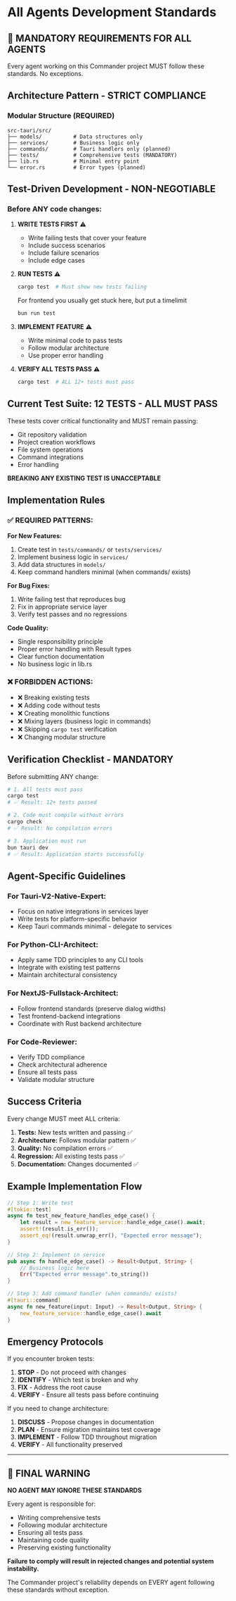 # All Agents Development Standards

## 🎯 MANDATORY REQUIREMENTS FOR ALL AGENTS

Every agent working on this Commander project MUST follow these standards. No exceptions.

## Architecture Pattern - STRICT COMPLIANCE

### Modular Structure (REQUIRED)
```
src-tauri/src/
├── models/          # Data structures only
├── services/        # Business logic only  
├── commands/        # Tauri handlers only (planned)
├── tests/           # Comprehensive tests (MANDATORY)
├── lib.rs           # Minimal entry point
└── error.rs         # Error types (planned)
```

## Test-Driven Development - NON-NEGOTIABLE

###
### Before ANY code changes:

1. **WRITE TESTS FIRST** ⚠️
   - Write failing tests that cover your feature
   - Include success scenarios
   - Include failure scenarios
   - Include edge cases

2. **RUN TESTS** ⚠️
   ```bash
   cargo test  # Must show new tests failing
   ```
   
   For frontend you usually get stuck here, but put a timelimit

   ```bash
   bun run test 
   ``` 

3. **IMPLEMENT FEATURE** ⚠️
   - Write minimal code to pass tests
   - Follow modular architecture
   - Use proper error handling

4. **VERIFY ALL TESTS PASS** ⚠️
   ```bash
   cargo test  # ALL 12+ tests must pass
   ```

## Current Test Suite: 12 TESTS - ALL MUST PASS

These tests cover critical functionality and MUST remain passing:
- Git repository validation
- Project creation workflows
- File system operations
- Command integrations
- Error handling

**BREAKING ANY EXISTING TEST IS UNACCEPTABLE**

## Implementation Rules

### ✅ REQUIRED PATTERNS:

**For New Features:**
1. Create test in `tests/commands/` or `tests/services/`
2. Implement business logic in `services/`
3. Add data structures in `models/`
4. Keep command handlers minimal (when commands/ exists)

**For Bug Fixes:**
1. Write failing test that reproduces bug
2. Fix in appropriate service layer
3. Verify test passes and no regressions

**Code Quality:**
- Single responsibility principle
- Proper error handling with Result types
- Clear function documentation
- No business logic in lib.rs

### ❌ FORBIDDEN ACTIONS:

- ❌ Breaking existing tests
- ❌ Adding code without tests
- ❌ Creating monolithic functions
- ❌ Mixing layers (business logic in commands)
- ❌ Skipping `cargo test` verification
- ❌ Changing modular structure

## Verification Checklist - MANDATORY

Before submitting ANY change:

```bash
# 1. All tests must pass
cargo test
# ✅ Result: 12+ tests passed

# 2. Code must compile without errors
cargo check  
# ✅ Result: No compilation errors

# 3. Application must run
bun tauri dev
# ✅ Result: Application starts successfully
```

## Agent-Specific Guidelines

### For Tauri-V2-Native-Expert:
- Focus on native integrations in services layer
- Write tests for platform-specific behavior
- Keep Tauri commands minimal - delegate to services

### For Python-CLI-Architect:
- Apply same TDD principles to any CLI tools
- Integrate with existing test patterns
- Maintain architectural consistency

### For NextJS-Fullstack-Architect:
- Follow frontend standards (preserve dialog widths)
- Test frontend-backend integrations
- Coordinate with Rust backend architecture

### For Code-Reviewer:
- Verify TDD compliance
- Check architectural adherence
- Ensure all tests pass
- Validate modular structure

## Success Criteria

Every change MUST meet ALL criteria:

1. **Tests:** New tests written and passing ✅
2. **Architecture:** Follows modular pattern ✅  
3. **Quality:** No compilation errors ✅
4. **Regression:** All existing tests pass ✅
5. **Documentation:** Changes documented ✅

## Example Implementation Flow

```rust
// Step 1: Write test
#[tokio::test]
async fn test_new_feature_handles_edge_case() {
    let result = new_feature_service::handle_edge_case().await;
    assert!(result.is_err());
    assert_eq!(result.unwrap_err(), "Expected error message");
}

// Step 2: Implement in service
pub async fn handle_edge_case() -> Result<Output, String> {
    // Business logic here
    Err("Expected error message".to_string())
}

// Step 3: Add command handler (when commands/ exists)
#[tauri::command] 
async fn new_feature(input: Input) -> Result<Output, String> {
    new_feature_service::handle_edge_case().await
}
```

## Emergency Protocols

If you encounter broken tests:
1. **STOP** - Do not proceed with changes
2. **IDENTIFY** - Which test is broken and why
3. **FIX** - Address the root cause
4. **VERIFY** - Ensure all tests pass before continuing

If you need to change architecture:
1. **DISCUSS** - Propose changes in documentation
2. **PLAN** - Ensure migration maintains test coverage  
3. **IMPLEMENT** - Follow TDD throughout migration
4. **VERIFY** - All functionality preserved

---

## 🚨 FINAL WARNING

**NO AGENT MAY IGNORE THESE STANDARDS**

Every agent is responsible for:
- Writing comprehensive tests
- Following modular architecture  
- Ensuring all tests pass
- Maintaining code quality
- Preserving existing functionality

**Failure to comply will result in rejected changes and potential system instability.**

The Commander project's reliability depends on EVERY agent following these standards without exception.